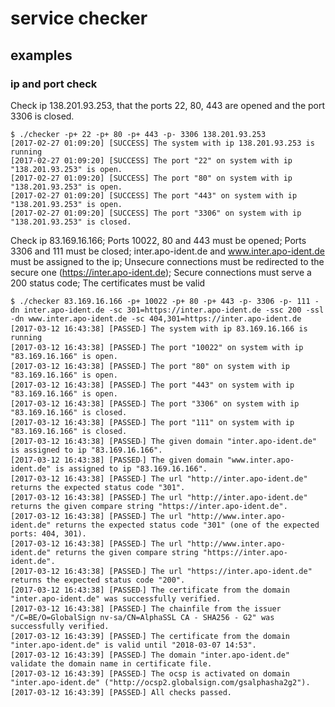 # service checker

## examples

### ip and port check

Check ip 138.201.93.253, that the ports 22, 80, 443 are opened and the port 3306 is closed.

```
$ ./checker -p+ 22 -p+ 80 -p+ 443 -p- 3306 138.201.93.253
[2017-02-27 01:09:20] [SUCCESS] The system with ip 138.201.93.253 is running
[2017-02-27 01:09:20] [SUCCESS] The port "22" on system with ip "138.201.93.253" is open.
[2017-02-27 01:09:20] [SUCCESS] The port "80" on system with ip "138.201.93.253" is open.
[2017-02-27 01:09:20] [SUCCESS] The port "443" on system with ip "138.201.93.253" is open.
[2017-02-27 01:09:20] [SUCCESS] The port "3306" on system with ip "138.201.93.253" is closed.
```

Check ip 83.169.16.166; Ports 10022, 80 and 443 must be opened; Ports 3306 and 111 must be closed; inter.apo-ident.de and www.inter.apo-ident.de must be assigned to the ip; Unsecure connections must be redirected to the secure one (https://inter.apo-ident.de); Secure connections must serve a 200 status code; The certificates must be valid

```
$ ./checker 83.169.16.166 -p+ 10022 -p+ 80 -p+ 443 -p- 3306 -p- 111 -dn inter.apo-ident.de -sc 301=https://inter.apo-ident.de -ssc 200 -ssl -dn www.inter.apo-ident.de -sc 404,301=https://inter.apo-ident.de
[2017-03-12 16:43:38] [PASSED‧] The system with ip 83.169.16.166 is running
[2017-03-12 16:43:38] [PASSED‧] The port "10022" on system with ip "83.169.16.166" is open.
[2017-03-12 16:43:38] [PASSED‧] The port "80" on system with ip "83.169.16.166" is open.
[2017-03-12 16:43:38] [PASSED‧] The port "443" on system with ip "83.169.16.166" is open.
[2017-03-12 16:43:38] [PASSED‧] The port "3306" on system with ip "83.169.16.166" is closed.
[2017-03-12 16:43:38] [PASSED‧] The port "111" on system with ip "83.169.16.166" is closed.
[2017-03-12 16:43:38] [PASSED‧] The given domain "inter.apo-ident.de" is assigned to ip "83.169.16.166".
[2017-03-12 16:43:38] [PASSED‧] The given domain "www.inter.apo-ident.de" is assigned to ip "83.169.16.166".
[2017-03-12 16:43:38] [PASSED‧] The url "http://inter.apo-ident.de" returns the expected status code "301".
[2017-03-12 16:43:38] [PASSED‧] The url "http://inter.apo-ident.de" returns the given compare string "https://inter.apo-ident.de".
[2017-03-12 16:43:38] [PASSED‧] The url "http://www.inter.apo-ident.de" returns the expected status code "301" (one of the expected ports: 404, 301).
[2017-03-12 16:43:38] [PASSED‧] The url "http://www.inter.apo-ident.de" returns the given compare string "https://inter.apo-ident.de".
[2017-03-12 16:43:38] [PASSED‧] The url "https://inter.apo-ident.de" returns the expected status code "200".
[2017-03-12 16:43:38] [PASSED‧] The certificate from the domain "inter.apo-ident.de" was successfully verified.
[2017-03-12 16:43:38] [PASSED‧] The chainfile from the issuer "/C=BE/O=GlobalSign nv-sa/CN=AlphaSSL CA - SHA256 - G2" was successfully verified.
[2017-03-12 16:43:39] [PASSED‧] The certificate from the domain "inter.apo-ident.de" is valid until "2018-03-07 14:53".
[2017-03-12 16:43:39] [PASSED‧] The domain "inter.apo-ident.de" validate the domain name in certificate file.
[2017-03-12 16:43:39] [PASSED‧] The ocsp is activated on domain "inter.apo-ident.de" ("http://ocsp2.globalsign.com/gsalphasha2g2").
[2017-03-12 16:43:39] [PASSED‧] All checks passed.
```
